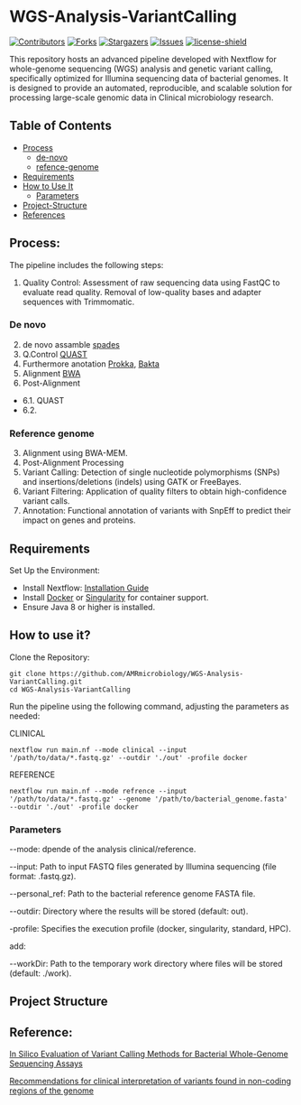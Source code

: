 # WGS-Analysis-VariantCalling
[![Contributors][contributors-shield]][contributors-url]
[![Forks][forks-shield]][forks-url]
[![Stargazers][stars-shield]][stars-url]
[![Issues][issues-shield]][issues-url]
[![license-shield]][license-url]

This repository hosts an advanced pipeline developed with Nextflow for whole-genome sequencing (WGS) analysis and genetic variant calling, specifically optimized for Illumina sequencing data of bacterial genomes. It is designed to provide an automated, reproducible, and scalable solution for processing large-scale genomic data in Clinical microbiology research.

## Table of Contents
- [Process](#process)
    - [de-novo](#de-novo)
    - [refence-genome](#reference-genome)
- [Requirements](#requirements)
- [How to Use It](#how-to-use-it)
    - [Parameters](#parameters)
- [Project-Structure]()
- [References](#reference)

## Process:
The pipeline includes the following steps:

1. Quality Control: Assessment of raw sequencing data using FastQC to evaluate read quality. Removal of low-quality bases and adapter sequences with Trimmomatic.

### De novo

2. de novo assamble [spades]()
3. Q.Control [QUAST](https://bioinf.spbau.ru/quast)
4. Furthermore anotation [Prokka](https://github.com/tseemann/prokka), [Bakta](https://github.com/oschwengers/bakta)
5. Alignment [BWA]()
6. Post-Alignment
  - 6.1. QUAST 
  - 6.2. 

### Reference genome

3. Alignment using BWA-MEM.
4. Post-Alignment Processing
5. Variant Calling: Detection of single nucleotide polymorphisms (SNPs) and insertions/deletions (indels) using GATK or FreeBayes.
6. Variant Filtering: Application of quality filters to obtain high-confidence variant calls.
7. Annotation: Functional annotation of variants with SnpEff to predict their impact on genes and proteins.

## Requirements
Set Up the Environment:
- Install Nextflow: [Installation Guide](https://github.com/nextflow-io/nextflow)
- Install [Docker](https://github.com/docker/docker-install) or [Singularity](https://github.com/sylabs/singularity-admindocs/blob/main/installation.rst) for container support.
- Ensure Java 8 or higher is installed.

## How to use it?

Clone the Repository:

```
git clone https://github.com/AMRmicrobiology/WGS-Analysis-VariantCalling.git
cd WGS-Analysis-VariantCalling
```
Run the pipeline using the following command, adjusting the parameters as needed:

CLINICAL

```
nextflow run main.nf --mode clinical --input '/path/to/data/*.fastq.gz' --outdir './out' -profile docker
```

REFERENCE

```
nextflow run main.nf --mode refrence --input '/path/to/data/*.fastq.gz' --genome '/path/to/bacterial_genome.fasta' --outdir './out' -profile docker
```

### Parameters

--mode: dpende of the analysis clinical/reference.

--input: Path to input FASTQ files generated by Illumina sequencing (file format: .fastq.gz).

--personal_ref: Path to the bacterial reference genome FASTA file.

--outdir: Directory where the results will be stored (default: out).

-profile: Specifies the execution profile (docker, singularity, standard, HPC).

add:

--workDir: Path to the temporary work directory where files will be stored (default: ./work).



## Project Structure


[contributors-shield]: https://img.shields.io/github/contributors/jimmlucas/DIvergenceTimes.svg?style=for-the-badge
[contributors-url]: https://github.com/jimmlucas/DIvergenceTimes/graphs/contributors

[forks-shield]: https://img.shields.io/github/forks/jimmlucas/DIvergenceTimes.svg?style=for-the-badge
[forks-url]: https://github.com/jimmlucas/DIvergenceTimes/network/members

[stars-shield]: https://img.shields.io/github/stars/jimmlucas/DIvergenceTimes.svg?style=for-the-badge
[stars-url]: https://github.com/gjimmlucas/DIvergenceTimes/stargazers

[issues-shield]: https://img.shields.io/github/issues/jimmlucas/DIvergenceTimes.svg?style=for-the-badge
[issues-url]: https://github.com/jimmlucas/DIvergenceTimes/issues

[license-shield]: https://img.shields.io/github/license/jimmlucas/DIvergenceTimes.svg?style=for-the-badge
[license-url]: https://github.com/jimmlucas/DIvergenceTimes/blob/master/LICENSE.txt

## Reference:

[In Silico Evaluation of Variant Calling Methods for Bacterial Whole-Genome Sequencing Assays](https://www.ncbi.nlm.nih.gov/pmc/articles/PMC10446864/)

[Recommendations for clinical interpretation of variants found in non-coding regions of the genome](https://www.ncbi.nlm.nih.gov/pmc/articles/PMC9295495/)












